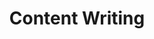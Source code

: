 ---
#preview details
title: "Content Writing"
icon: "/img/icons/4.svg"
short: "Create SEO content that tells your story, builds trust, and drives traffic through blogs, guides, emails, and more"

#full details
description:
  - layout: 1
    title: Description
    content:
      <p>We craft compelling, strategic content that helps tourism businesses connect with travelers through storytelling, clarity, and authenticity. From website copy and blog articles to tour descriptions and travel guides, our writing is designed to inform, inspire, and convert. Every piece is carefully researched, SEO-optimized, and aligned with your brand voice, ensuring that your message is both consistent and effective. Whether you need engaging content for your homepage, destination-focused blog posts, or clear calls to action for your services, we deliver words that work—helping you build trust, improve search rankings, and guide travelers toward booking and exploration.</p>
    divider: true

  - layout: 2
    title: Benefits
    content:
      <p>Our content writing service ensures your tourism brand communicates with clarity, purpose, and professionalism. Well-written content increases your visibility online, builds credibility with your audience, and supports every stage of the travel decision-making process. With the right words in place, your website and marketing channels work harder—attracting more traffic, educating potential customers, and driving conversions more naturally and effectively.</p>
    list:
      - Stronger Brand Messaging
      - Improved SEO Performance
      - Increased Website Engagement
      - Higher Conversion Rates
      - Trust and Authority in the Market
    divider: false

sidebar:
  title: Info Area
  items:
    - layout: list
      title: Master Planning
      content:
        - Content Architecture and Flow
        - Audience-Centric Strategy
        - Scalable Content Planning for Growth

    - layout: list
      title: Sustainability 
      content:
        - Evergreen Content Creation
        - Ethical and Culturally Aware Messaging
        - Maintaining a Long-Term Voice

    - layout: list
      title: Innovation
      content:
        - Storytelling Techniques for Tourism
        - SEO and Keyword Optimization
        - Integration of AI Writing Tools with Human Editing

gallery:
  - image: /img/covers/1.jpg
    alt: image

  - image: /img/covers/2.jpg
    alt: image

  - image: /img/covers/4.jpg
    alt: image

description2:
  - layout: 1
    title: Perfect Planning
    content:
      <p>Our content writing process begins by learning about your business, your audience, and your goals. We develop a content plan that aligns your messaging with your brand’s purpose and your customer journey. With this foundation, we ensure consistency in tone, structure, and delivery—so your content doesn’t just read well, it supports your overall marketing strategy and speaks directly to travelers’ interests and needs.</p>
    divider: false

  - layout: 1
    title: Approach
    content:
      <p>We approach content creation with a mix of strategy, research, and creativity. Every piece is tailored to your niche, reviewed for accuracy, and optimized for both users and search engines. We collaborate closely with your team, refining drafts based on feedback and ensuring each asset—whether a single post or an entire content library—adds real value to your business and audience. After delivery, we also offer updates and maintenance to keep your content fresh and relevant over time.</p>
    divider: true

sidebar2:
  items:
    - layout: list
      title: Capabilities
      content:
        - Website Copywriting
        - SEO Blog and Article Writing
        - Destination and Tour Descriptions
        - Travel Guide and Editorial Content
        - Content Strategy and Planning

    - layout: list
      title: Work Process
      content:
        - Brand and Audience Discovery
        - Content Planning and Research
        - Writing, Editing, and SEO Optimization
        - Review, Delivery, and Ongoing Updates

---